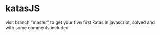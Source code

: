 # katasJS

visit branch "master" to get your five first katas in javascript, solved and with some comments included
